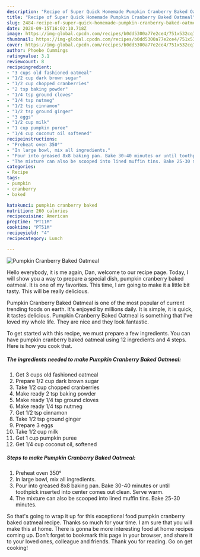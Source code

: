 ```yaml
---
description: "Recipe of Super Quick Homemade Pumpkin Cranberry Baked Oatmeal"
title: "Recipe of Super Quick Homemade Pumpkin Cranberry Baked Oatmeal"
slug: 2484-recipe-of-super-quick-homemade-pumpkin-cranberry-baked-oatmeal
date: 2020-09-15T16:02:10.718Z
image: https://img-global.cpcdn.com/recipes/b0dd5300a77e2ce4/751x532cq70/pumpkin-cranberry-baked-oatmeal-recipe-main-photo.jpg
thumbnail: https://img-global.cpcdn.com/recipes/b0dd5300a77e2ce4/751x532cq70/pumpkin-cranberry-baked-oatmeal-recipe-main-photo.jpg
cover: https://img-global.cpcdn.com/recipes/b0dd5300a77e2ce4/751x532cq70/pumpkin-cranberry-baked-oatmeal-recipe-main-photo.jpg
author: Phoebe Cummings
ratingvalue: 3.1
reviewcount: 8
recipeingredient:
- "3 cups old fashioned oatmeal"
- "1/2 cup dark brown sugar"
- "1/2 cup chopped cranberries"
- "2 tsp baking powder"
- "1/4 tsp ground cloves"
- "1/4 tsp nutmeg"
- "1/2 tsp cinnamon"
- "1/2 tsp ground ginger"
- "3 eggs"
- "1/2 cup milk"
- "1 cup pumpkin puree"
- "1/4 cup coconut oil softened"
recipeinstructions:
- "Preheat oven 350°"
- "In large bowl, mix all ingredients."
- "Pour into greased 8x8 baking pan. Bake 30-40 minutes or until toothpick inserted into center comes out clean. Serve warm."
- "The mixture can also be scooped into lined muffin tins. Bake 25-30 minutes."
categories:
- Recipe
tags:
- pumpkin
- cranberry
- baked

katakunci: pumpkin cranberry baked 
nutrition: 260 calories
recipecuisine: American
preptime: "PT11M"
cooktime: "PT51M"
recipeyield: "4"
recipecategory: Lunch

---
```



![Pumpkin Cranberry Baked Oatmeal](https://img-global.cpcdn.com/recipes/b0dd5300a77e2ce4/751x532cq70/pumpkin-cranberry-baked-oatmeal-recipe-main-photo.jpg)

Hello everybody, it is me again, Dan, welcome to our recipe page. Today, I will show you a way to prepare a special dish, pumpkin cranberry baked oatmeal. It is one of my favorites. This time, I am going to make it a little bit tasty. This will be really delicious.

Pumpkin Cranberry Baked Oatmeal is one of the most popular of current trending foods on earth. It's enjoyed by millions daily. It is simple, it is quick, it tastes delicious. Pumpkin Cranberry Baked Oatmeal is something that I've loved my whole life. They are nice and they look fantastic.




To get started with this recipe, we must prepare a few ingredients. You can have pumpkin cranberry baked oatmeal using 12 ingredients and 4 steps. Here is how you cook that.

<!--inarticleads1-->

##### The ingredients needed to make Pumpkin Cranberry Baked Oatmeal:

1. Get 3 cups old fashioned oatmeal
1. Prepare 1/2 cup dark brown sugar
1. Take 1/2 cup chopped cranberries
1. Make ready 2 tsp baking powder
1. Make ready 1/4 tsp ground cloves
1. Make ready 1/4 tsp nutmeg
1. Get 1/2 tsp cinnamon
1. Take 1/2 tsp ground ginger
1. Prepare 3 eggs
1. Take 1/2 cup milk
1. Get 1 cup pumpkin puree
1. Get 1/4 cup coconut oil, softened




<!--inarticleads2-->

##### Steps to make Pumpkin Cranberry Baked Oatmeal:

1. Preheat oven 350°
1. In large bowl, mix all ingredients.
1. Pour into greased 8x8 baking pan. Bake 30-40 minutes or until toothpick inserted into center comes out clean. Serve warm.
1. The mixture can also be scooped into lined muffin tins. Bake 25-30 minutes.




So that's going to wrap it up for this exceptional food pumpkin cranberry baked oatmeal recipe. Thanks so much for your time. I am sure that you will make this at home. There is gonna be more interesting food at home recipes coming up. Don't forget to bookmark this page in your browser, and share it to your loved ones, colleague and friends. Thank you for reading. Go on get cooking!
